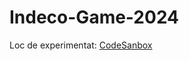 # Indeco-Game-2024

Loc de experimentat:
[CodeSanbox](https://codesandbox.io/p/sandbox/test-react-app-ywr7t4?file=%2Fsrc%2FApp.js%3A32%2C12)

